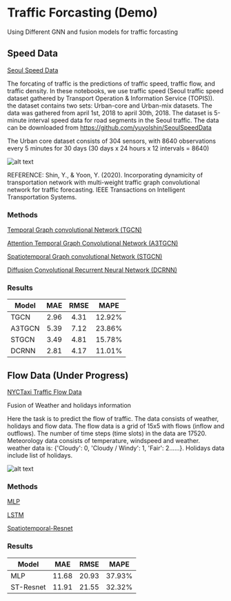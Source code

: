 # Traffic Forcasting (Demo)
Using Different GNN and fusion models for traffic forcasting

## Speed Data

[Seoul Speed Data](https://github.com/yuyolshin/SeoulSpeedData)

The forcating of traffic is the predictions of traffic speed, traffic flow, and traffic density. In these notebooks, we use traffic speed (Seoul traffic speed dataset gathered by Transport Operation & Information Service (TOPIS)). the dataset contains two sets: Urban-core and Urban-mix datasets. The data was gathered from april 1st, 2018 to april 30th, 2018. The dataset is 5-minute interval speed data for road segments in the Seoul traffic. The data can be downloaded from https://github.com/yuyolshin/SeoulSpeedData

The Urban core dataset consists of 304 sensors, with 8640 observations every 5 minutes for 30 days (30 days x 24 hours x 12 intervals = 8640)

![alt text](https://user-images.githubusercontent.com/31876093/141141076-7d44ed1e-7868-4cf4-9e93-3597b1d97f9f.png)

REFERENCE: Shin, Y., & Yoon, Y. (2020). Incorporating dynamicity of transportation network with multi-weight traffic graph convolutional network for traffic forecasting. IEEE Transactions on Intelligent Transportation Systems.

### Methods

[Temporal Graph convolutional Network (TGCN)](https://github.com/mhmdrdwn/traffic/blob/main/speed/tgcn.ipynb)

[Attention Temporal Graph Convolutional Network (A3TGCN)](https://github.com/mhmdrdwn/traffic/blob/main/speed/a3tgcn.ipynb)

[Spatiotemporal Graph convolutional Network (STGCN)](https://github.com/mhmdrdwn/traffic/blob/main/speed/stgcn.ipynb)

[Diffusion Convolutional Recurrent Neural Network (DCRNN)](https://github.com/mhmdrdwn/traffic/blob/main/speed/dcrnn.ipynb)


### Results

| Model         | MAE    | RMSE   | MAPE   |
| ------------- |:------:|:------:|:------:|
| TGCN          |  2.96  |  4.31  | 12.92% |
| A3TGCN        |  5.39  |  7.12  | 23.86% |
| STGCN         |  3.49  |  4.81  | 15.78% |
| DCRNN         |  2.81  |  4.17  | 11.01% |


## Flow Data (Under Progress)

[NYCTaxi Traffic Flow Data](https://www1.nyc.gov/site/tlc/about/tlc-trip-record-data.page)


Fusion of Weather and holidays information

Here the task is to predict the flow of traffic. The data consists of weather, holidays and flow data. The flow data is a grid of 15x5 with flows (inflow and outflows). The number of time steps (time slots) in the data are 17520. Meteorology data consists of temperature, windspeed and weather. weather data is: {'Cloudy': 0, 'Cloudy / Windy': 1, 'Fair': 2......}. Holidays data include list of holidays. 

![alt text](https://raw.githubusercontent.com/mhmdrdwn/traffic/main/plots/grid.png)

### Methods

[MLP](https://github.com/mhmdrdwn/traffic/blob/main/flow/baseline_mlp.ipynb)

[LSTM](https://github.com/mhmdrdwn/traffic/blob/main/flow/baseline-lstm.ipynb)

[Spatiotemporal-Resnet](https://github.com/mhmdrdwn/traffic/blob/main/flow/stresnet.ipynb)


### Results


| Model         | MAE    | RMSE   | MAPE   |
| ------------- |:------:|:------:|:------:|
| MLP           |  11.68 |  20.93 | 37.93% |
| ST-Resnet     |  11.91 |  21.55 | 32.32% |



